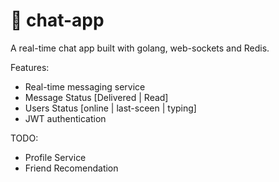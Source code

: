 # :construction: chat-app
A real-time chat app built with golang, web-sockets and Redis.

Features:
  * Real-time messaging service
  * Message Status [Delivered | Read]
  * Users Status [online | last-sceen | typing]
  * JWT authentication

TODO: 
  * Profile Service
  * Friend Recomendation
